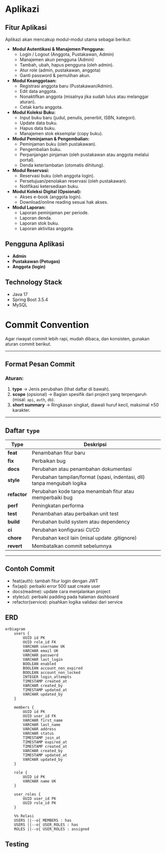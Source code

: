 # Aplikazi #

## Fitur Aplikasi ##
Aplikazi akan mencakup modul-modul utama sebagai berikut:
  * **Modul Autentikasi & Manajemen Pengguna:**
    * Login / Logout (Anggota, Pustakawan, Admin)
    * Manajemen akun pengguna (Admin)
    * Tambah, ubah, hapus pengguna (oleh admin).
    * Atur role (admin, pustakawan, anggota) 
    * Ganti password & pemulihan akun.  
  * **Modul Keanggotaan:**
    * Registrasi anggota baru (Pustakawan/Admin).
    * Edit data anggota.
    * Nonaktifkan anggota (misalnya jika sudah lulus atau melanggar aturan).
    * Cetak kartu anggota.
  * **Modul Koleksi Buku:**
    * Input buku baru (judul, penulis, penerbit, ISBN, kategori).
    * Update data buku.
    * Hapus data buku.
    * Manajemen stok eksemplar (copy buku).
  * **Modul Peminjaman & Pengembalian:**
    * Peminjaman buku (oleh pustakawan).
    * Pengembalian buku.
    * Perpanjangan pinjaman (oleh pustakawan atau anggota melalui portal).
    * Denda keterlambatan (otomatis dihitung).
  * **Modul Reservasi:**
    * Reservasi buku (oleh anggota login). 
    * Persetujuan/penolakan reservasi (oleh pustakawan). 
    * Notifikasi ketersediaan buku.  
  * **Modul Koleksi Digital (Opsional):**
    * Akses e-book (anggota login).
    * Download/online reading sesuai hak akses. 
  * **Modul Laporan:**
    * Laporan peminjaman per periode.
    * Laporan denda.
    * Laporan stok buku.
    * Laporan aktivitas anggota.
## Pengguna Aplikasi ##
  * **Admin**
  * **Pustakawan (Petugas)**
  * **Anggota (login)**
## Technology Stack ##
* Java 17
* Spring Boot 3.5.4
* MySQL

# Commit Convention

Agar riwayat commit lebih rapi, mudah dibaca, dan konsisten, gunakan aturan commit berikut.

---

## Format Pesan Commit


### Aturan:
1. **type** → Jenis perubahan (lihat daftar di bawah).
2. **scope** (opsional) → Bagian spesifik dari project yang terpengaruh (misal: `api`, `auth`, `db`).
3. **short summary** → Ringkasan singkat, diawali huruf kecil, maksimal ±50 karakter.

---

## Daftar `type`

| Type       | Deskripsi                                                                 |
|------------|---------------------------------------------------------------------------|
| **feat**   | Penambahan fitur baru                                                     |
| **fix**    | Perbaikan bug                                                             |
| **docs**   | Perubahan atau penambahan dokumentasi                                     |
| **style**  | Perubahan tampilan/format (spasi, indentasi, dll) tanpa mengubah logika   |
| **refactor** | Perubahan kode tanpa menambah fitur atau memperbaiki bug                |
| **perf**   | Peningkatan performa                                                      |
| **test**   | Penambahan atau perbaikan unit test                                       |
| **build**  | Perubahan build system atau dependency                                    |
| **ci**     | Perubahan konfigurasi CI/CD                                               |
| **chore**  | Perubahan kecil lain (misal update .gitignore)                            |
| **revert** | Membatalkan commit sebelumnya                                             |

---

## Contoh Commit

- feat(auth): tambah fitur login dengan JWT
- fix(api): perbaiki error 500 saat create user
- docs(readme): update cara menjalankan project
- style(ui): perbaiki padding pada halaman dashboard
- refactor(service): pisahkan logika validasi dari service


## ERD ##

```mermaid
erDiagram
    users {
        UUID id PK
        UUID role_id FK
        VARCHAR username UK
        VARCHAR email UK        
        VARCHAR password
        VARCHAR last_login
        BOOLEAN enabled
        BOOLEAN account_non_expired
        BOOLEAN account_non_locked
        INTEGER login_attempts
        TIMESTAMP created_at
        VARCHAR created_by
        TIMESTAMP updated_at
        VARCHAR updated_by
    }

    members {
        UUID id PK
        UUID user_id FK
        VARCHAR first_name
        VARCHAR last_name
        VARCHAR address
        VARCHAR status
        TIMESTAMP join_at
        TIMESTAMP expired_at
        TIMESTAMP created_at
        VARCHAR created_by
        TIMESTAMP updated_at
        VARCHAR updated_by
    }
    
    role {
        UUID id PK
        VARCHAR name UK
    }

    user_roles {
        UUID user_id PK
        UUID role_id PK        
    }    

    %% Relasi
    USERS ||--o{ MEMBERS : has
    USERS ||--o{ USER_ROLES : has
    ROLES ||--o{ USER_ROLES : assigned
```
## Testing ##


